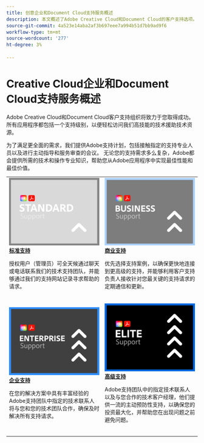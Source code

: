 ```yaml
---
title: 创意企业和Document Cloud支持服务概述
description: 本文概述了Adobe Creative Cloud和Document Cloud的客户支持选项。 这些选项包括标准、商业、企业和精英。
source-git-commit: 4a523e14aba2af3b697eee7a994b51d7bb9ad9f6
workflow-type: tm+mt
source-wordcount: '277'
ht-degree: 3%

---
```


# Creative Cloud企业和Document Cloud支持服务概述

Adobe Creative Cloud和Document Cloud客户支持组织将致力于您取得成功。 所有应用程序都包括一个支持级别，以便轻松访问我们高技能的技术援助技术资源。

为了满足更全面的需求，我们提供Adobe支持计划，包括接触指定的支持专业人员以及进行主动指导和服务审查的会议。 无论您的支持需求多么复杂，Adobe都会提供所需的技术和操作专业知识，帮助您从Adobe应用程序中实现最佳性能和最佳价值。

<table style="table-layout:fixed">
<tr>
  <td>
    <a href="assets/DMeStandardSupportDatasheet_2022.pdf">
    <img alt="标准" src="assets/STANDARDSupportThumbnailCC.png"/>
    </a>
    <div>
    <a href="assets/DMeStandardSupportDatasheet_2022.pdf"><strong>标准支持</strong></a> 
    </div>
    <p>授权用户（管理员）可全天候通过聊天或电话联系我们的技术支持团队，并能够通过我们的支持网站记录寻求帮助的请求。 </p>
    <br>
  </td>
  <td>
    <a href="assets/DMeBusinessSupportDatasheet_2022.pdf">
      <img alt="商业" src="assets/BusinessSupportThumbnailCC.png">
    </a>
    <div>
    <a href="assets/DMeBusinessSupportDatasheet_2022.pdf"><strong>商业支持</strong></a>
    </div>
    <p>优先选择支持案例，以确保更快地连接到更高级的支持，并能够利用客户支持负责人接收针对您最关键的支持请求的定期通信和更新。</p>
    <br>
  </td>
</tr>
<tr>
  <td>
    <a href="assets/DMeEnterpriseSupportDatasheet_2022.pdf">
    <img alt="企业" src="assets/EnterpriseSupportThumbnailxx.png"/>
    </a>
    <div>
    <a href="assets/DMeEnterpriseSupportDatasheet_2022.pdf"><strong>企业支持</strong></a>
    </div>
    <p>在您的解决方案中具有丰富经验的Adobe支持团队中指定的技术联系人将与您和您的技术团队合作，确保及时解决所有支持请求。</p>
    <br>
  </td>
  <td>
    <a href="assets/DMeEliteSupportDatasheet_2022.pdf">
      <img alt="高级" src="assets/EliteSupportThumbnailcc.png">
    </a>
    <div>
    <a href="assets/DMeEliteSupportDatasheet_2022.pdf"><strong>高级支持</strong></a>
    </div>
    <p>Adobe支持团队中的指定技术联系人以及与您合作的技术客户经理，他们提供一流的主动预防性支持，以确保您的投资最大化，并帮助您在出现问题之前避免问题。</p>
    <br>
  </td>
</tr>
</table>

